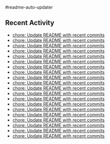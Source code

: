 #readme-auto-updater

## Recent Activity
<!-- LATEST_COMMITS:START -->
- [chore: Update README with recent commits](https://github.com/NEO1717/readme-auto-updater/commit/a6b30ff5416248ac8b9825a2f4eb77e04eaca691)
- [chore: Update README with recent commits](https://github.com/NEO1717/readme-auto-updater/commit/783d74fcaba8296a331331f6e8afff23243e0aaa)
- [chore: Update README with recent commits](https://github.com/NEO1717/readme-auto-updater/commit/54aa81a1c63b57089cfcb61e6dcbadeb8ef9409d)
- [chore: Update README with recent commits](https://github.com/NEO1717/readme-auto-updater/commit/3fe3cf6296346e8e3f19fcbe5c4f61ca138efa75)
- [chore: Update README with recent commits](https://github.com/NEO1717/readme-auto-updater/commit/036715ec2aa2d81aef1fbd8b991abcc94a624270)
- [chore: Update README with recent commits](https://github.com/NEO1717/readme-auto-updater/commit/91f91fd08e9b068756716cdde3dcb86b3c144b38)
- [chore: Update README with recent commits](https://github.com/NEO1717/readme-auto-updater/commit/3c5f38cdc1715730f58335d9f19819d2c2ef4f64)
- [chore: Update README with recent commits](https://github.com/NEO1717/readme-auto-updater/commit/d0d56d417e2c7178ff9a71b85c2522ce0796d568)
- [chore: Update README with recent commits](https://github.com/NEO1717/readme-auto-updater/commit/7e5a77ebfb251fe674484df2619f9fde6d5c32ed)
- [chore: Update README with recent commits](https://github.com/NEO1717/readme-auto-updater/commit/8d908923576630d51d9348193b8cce1cb360ef62)
- [chore: Update README with recent commits](https://github.com/NEO1717/readme-auto-updater/commit/604a34a761de78e81f809ac423fdef6a89695d72)
- [chore: Update README with recent commits](https://github.com/NEO1717/readme-auto-updater/commit/1e6fef94fbf92ffb2661148c460f717b4d81a54f)
- [chore: Update README with recent commits](https://github.com/NEO1717/readme-auto-updater/commit/965b6bf63f67fa504ed4b875ed76124711e7c24c)
- [chore: Update README with recent commits](https://github.com/NEO1717/readme-auto-updater/commit/e4b0ff2b528bd25213ba57c11be201ca7bb09c58)
- [chore: Update README with recent commits](https://github.com/NEO1717/readme-auto-updater/commit/8b4a149741617e68b6b811db2ac9a9572b25f226)
- [chore: Update README with recent commits](https://github.com/NEO1717/readme-auto-updater/commit/efebbff3ba0f6e51aa6f3a4eb0bb2345c8264eaf)
- [chore: Update README with recent commits](https://github.com/NEO1717/readme-auto-updater/commit/ad8f9002a052e5b8f4fd28c7c49b610db49dbc47)
- [chore: Update README with recent commits](https://github.com/NEO1717/readme-auto-updater/commit/8d4e8cbd1c35f13a7719d7a1a4413b6abcf8ee78)
- [chore: Update README with recent commits](https://github.com/NEO1717/readme-auto-updater/commit/819d06f6837510910cf8dbfecf750136ef0853ed)
- [chore: Update README with recent commits](https://github.com/NEO1717/readme-auto-updater/commit/93c70f98814325d65bc564328c79eeff026a9519)
<!-- LATEST_COMMITS:END -->

